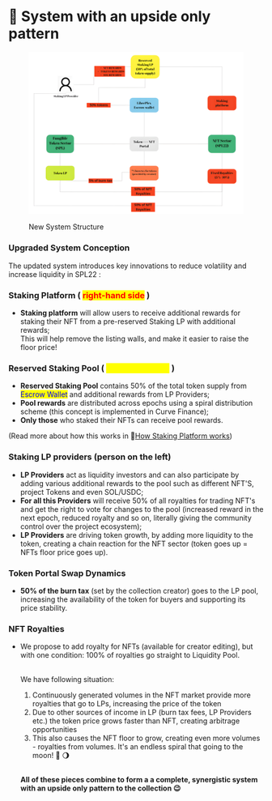 # 🚀 System with an upside only pattern

<figure><img src="../.gitbook/assets/IMG_20240220_021616_149_out.png" alt=""><figcaption><p>New System Structure</p></figcaption></figure>

### Upgraded System Conception

The updated system introduces key innovations to reduce volatility and increase liquidity in SPL22 :

### Staking Platform ( <mark style="color:red;">right-hand side</mark> )

* **Staking platform** will allow users to receive additional rewards for staking their NFT from a pre-reserved Staking LP with additional rewards; \
  This will help remove the listing walls, and make it easier to raise the floor price!&#x20;

### Reserved Staking Pool ( <mark style="color:yellow;">yellow-coloring</mark> )

* **Reserved Staking Pool** contains 50% of the total token supply from <mark style="color:blue;">Escrow Wallet</mark> and additional rewards from LP Providers;
* **Pool rewards** are distributed across epochs using a spiral distribution scheme (this concept is implemented in Curve Finance);
* **Only those** who staked their NFTs can receive pool rewards.

(Read more about how this works in 🧐[How Staking Platform works](how-staking-platform-works.md))&#x20;

### Staking LP providers (person on the left)

* **LP Providers** act as liquidity investors and can also participate by adding various additional rewards to the pool such as different NFT'S, project Tokens and even SOL/USDC;&#x20;
* **For all this Providers** will receive 50% of all royalties for trading NFT's and get the right to vote for changes to the pool (increased reward in the next epoch, reduced royalty and so on, literally giving the community control over the project ecosystem);
* **LP Providers** are driving token growth, by adding more liquidity to the token, creating a chain reaction for the NFT sector (token goes up = NFTs floor price goes up).

### Token Portal Swap Dynamics

* **50% of the burn tax** (set by the collection creator) goes to the LP pool, increasing the availability of the token for buyers and supporting its price stability.

### NFT Royalties

*   We propose to add royalty for NFTs (available for creator editing), but with one condition: 100% of royalties go straight to Liquidity Pool.

    \
    We have following situation:

    1. Continuously generated volumes in the NFT market provide more royalties that go to LPs, increasing the price of the token
    2. Due to other sources of income in LP (burn tax fees, LP Providers etc.) the token price grows faster than NFT, creating arbitrage opportunities
    3. This also causes the NFT floor to grow, creating even more volumes - royalties from volumes. It's an endless spiral that going to the moon! 🚀 🌖

    \
    **All of these pieces combine to form a a complete, synergistic system with an upside only pattern to the collection 😉**
